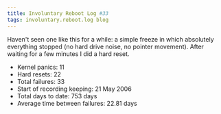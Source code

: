 ```yaml
---
title: Involuntary Reboot Log #33
tags: involuntary.reboot.log blog
---
```


Haven't seen one like this for a while: a simple freeze in which absolutely everything stopped (no hard drive noise, no pointer movement). After waiting for a few minutes I did a hard reset.

-   Kernel panics: 11
-   Hard resets: 22
-   Total failures: 33
-   Start of recording keeping: 21 May 2006
-   Total days to date: 753 days
-   Average time between failures: 22.81 days
